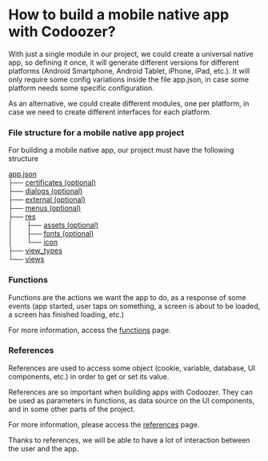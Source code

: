 # How to build a mobile native app with Codoozer?

With just a single module in our project, we could create a universal native app, so defining it once, it will generate different versions for different platforms (Android Smartphone, Android Tablet, iPhone, iPad, etc.). It will only require some config variations inside the file app.json, in case some platform needs some specific configuration.

As an alternative, we could create different modules, one per platform, in case we need to create different interfaces for each platform.

### File structure for a mobile native app project

For building a mobile native app, our project must have the following structure

[app.json](app.json)  
├── [certificates (optional)](certificates)  
├── [dialogs (optional)](dialogs)  
├── [external (optional)](external)  
├── [menus (optional)](menus)  
├── [res](res)  
│&emsp;&emsp;├── [assets (optional)](res)  
│&emsp;&emsp;├── [fonts (optional)](res)  
│&emsp;&emsp;└── [icon](res)  
├── [view_types](view_types)  
└── [views](views)  



### Functions

Functions are the actions we want the app to do, as a response of some events (app started, user taps on something, a screen is about to be loaded, a screen has finished loading, etc.)

For more information, access the [functions](functions) page.


### References

References are used to access some object (cookie, variable, database, UI components, etc.) in order to get or set its value.

References are so important when building apps with Codoozer. They can be used as parameters in functions, as data source on the UI components, and in some other parts of the project.

For more information, please access the [references](references) page.

Thanks to references, we will be able to have a lot of interaction between the user and the app.


